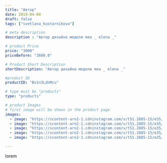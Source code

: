 ```yaml
---
title: "Автор"
date: 2019-04-04
draft: false
tags: ["svetlana_kustarnikova"]

# meta description
description : "Автор дизайна модели mea _ elena _"

# product Price
price: "3000"
priceBefore: "3600.0"

# Product Short Description
shortDescription: "Автор дизайна модели mea _ elena _"

#product ID
productID: "Bv1n3LdnMcu"

# type must be "products"
type: "products"

# product Images
# first image will be shown in the product page
images:
  - image: "https://scontent-arn2-1.cdninstagram.com/v/t51.2885-15/e35/54731757_378119099707962_5081094446963573426_n.jpg?_nc_ht=scontent-arn2-1.cdninstagram.com&_nc_cat=106&_nc_ohc=-7lHfcCgPnYAX_25RPP&se=7&tp=1&oh=08934ba7bba562a2db24c192bb8dcbe6&oe=6060CC76&ig_cache_key=MjAxNDY5MTcxOTAyMDA2Mzk5Mw%3D%3D.2"
  - image: "https://scontent-arn2-1.cdninstagram.com/v/t51.2885-15/e35/54446593_2297648833848306_7449072220637698461_n.jpg?_nc_ht=scontent-arn2-1.cdninstagram.com&_nc_cat=106&_nc_ohc=aU7WpRXL7JIAX9Yi35-&se=7&tp=1&oh=cf38aac7874138eec704cdc1b56471fe&oe=605FABF0&ig_cache_key=MjAxNDY5MTcxOTAzNjkzNjMyMA%3D%3D.2"
  - image: "https://scontent-arn2-1.cdninstagram.com/v/t51.2885-15/e35/54732047_273447756865497_8584987724078867643_n.jpg?_nc_ht=scontent-arn2-1.cdninstagram.com&_nc_cat=109&_nc_ohc=O9Ad1HfSzowAX9K6CzE&se=7&tp=1&oh=e6f9db341fa8d555b3e9e594dc411e56&oe=605FB0C0&ig_cache_key=MjAxNDY5MTcxOTA0NTMzNTI0MA%3D%3D.2"
  - image: "https://scontent-arn2-1.cdninstagram.com/v/t51.2885-15/e35/54731947_430962904141891_5771388355257274467_n.jpg?_nc_ht=scontent-arn2-1.cdninstagram.com&_nc_cat=107&_nc_ohc=g3Zxp8Gy-VkAX8o346x&se=7&tp=1&oh=dca3f79d8977a968df01b5584c374dc3&oe=606125EC&ig_cache_key=MjAxNDY5MTcxOTAyODQ3MDk0Mg%3D%3D.2"
  - image: "https://scontent-arn2-1.cdninstagram.com/v/t51.2885-15/e35/56533875_129698051470377_9142493163394357342_n.jpg?_nc_ht=scontent-arn2-1.cdninstagram.com&_nc_cat=109&_nc_ohc=c_l-RMXCXhwAX_x3rXT&se=8&tp=1&oh=b9c17c3570e8fa53b372d3e2631f2126&oe=605FEF60&ig_cache_key=MjAxNDY5MTcxOTAwMzM3OTUyNA%3D%3D.2"

---
```

lorem
